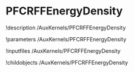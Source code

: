 <!-- MOOSE Documentation Stub: Remove this when content is added. -->

# PFCRFFEnergyDensity
!description /AuxKernels/PFCRFFEnergyDensity

!parameters /AuxKernels/PFCRFFEnergyDensity

!inputfiles /AuxKernels/PFCRFFEnergyDensity

!childobjects /AuxKernels/PFCRFFEnergyDensity
